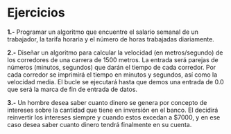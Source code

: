# Ejercicios

**1.-** Programar un algoritmo que encuentre el salario semanal de un trabajador, la tarifa horaria y el número de horas trabajadas diariamente.

**2.-** Diseñar un algoritmo para calcular la velocidad (en metros/segundo) de los corredores de una carrera de 1500 metros. La entrada será parejas de números (minutos, segundos) que darán el tiempo de cada corredor. Por cada corredor se imprimirá el tiempo en minutos y segundos, así como la velocidad media. El bucle se ejecutará hasta que demos una entrada de 0.0 que será la marca de fin de entrada de datos. 

**3.-** Un hombre desea saber cuanto dinero se genera por concepto de intereses sobre la cantidad que tiene en inversión en el banco. El decidirá reinvertir los intereses siempre y cuando estos excedan a $7000, y en ese caso desea saber cuanto dinero tendrá finalmente en su cuenta.
